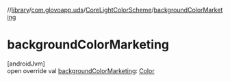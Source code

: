 //[library](../../../index.md)/[com.glovoapp.uds](../index.md)/[CoreLightColorScheme](index.md)/[backgroundColorMarketing](background-color-marketing.md)

# backgroundColorMarketing

[androidJvm]\
open override val [backgroundColorMarketing](background-color-marketing.md): [Color](https://developer.android.com/reference/kotlin/androidx/compose/ui/graphics/Color.html)
